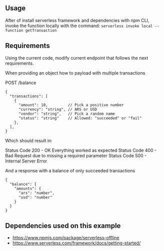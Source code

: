 ## Usage
After of install serverless framework and dependencies with npm CLI, invoke the function locally with the command:
`serverless invoke local --function getTransaction`

## Requirements
Using the current code, modify current endpoint that follows the next requirements.

When providing an object how to payload with multiple transactions

POST /balance
```
{
  "transactions": [
    {
      "amount": 10,         // Pick a positive number
      "currency": "string", // ARS or USD
      "vendor": "string",   // Pick a random name
      "status": "string"    // Allowed: "succeeded" or "fail"
    },
  ],
}
```

Which should result in:

Status Code 200 - OK Everything worked as expected
Status Code 400 - Bad Request due to missing a required parameter
Status Code 500 - Internal Server Error

And a response with a balance of only succeeded transactions
```
{
  "balance": {
    "amounts": {
      "ars": "number",
      "usd": "number"
    }
  }
}
```

## Dependencies used on this example
* https://www.npmjs.com/package/serverless-offline
* https://www.serverless.com/framework/docs/getting-started/